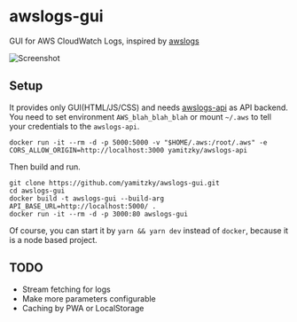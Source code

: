 # awslogs-gui

GUI for AWS CloudWatch Logs, inspired by [awslogs](https://github.com/jorgebastida/awslogs)

![Screenshot](https://media.giphy.com/media/3ohs4hGRiuXNlaw6Oc/giphy.gif)

## Setup

It provides only GUI(HTML/JS/CSS) and needs [awslogs-api](https://github.com/yamitzky/awslogs-api) as API backend.
You need to set environment `AWS_blah_blah_blah` or mount `~/.aws` to tell your credentials to the `awslogs-api`.

```
docker run -it --rm -d -p 5000:5000 -v "$HOME/.aws:/root/.aws" -e CORS_ALLOW_ORIGIN=http://localhost:3000 yamitzky/awslogs-api
```

Then build and run.

```
git clone https://github.com/yamitzky/awslogs-gui.git
cd awslogs-gui
docker build -t awslogs-gui --build-arg API_BASE_URL=http://localhost:5000/ .
docker run -it --rm -d -p 3000:80 awslogs-gui
```

Of course, you can start it by `yarn && yarn dev` instead of `docker`, because it is a node based project.

## TODO

- Stream fetching for logs
- Make more parameters configurable
- Caching by PWA or LocalStorage
